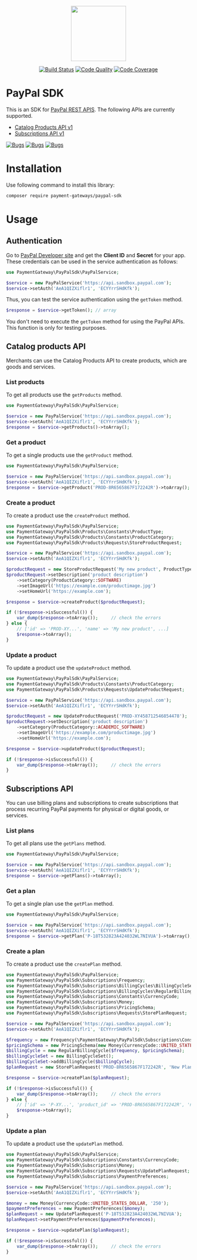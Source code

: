 <p align="center"><img src="https://blog.pleets.org/img/articles/paypal-sdk.png" height="150"></p>

<p align="center">
<a href="https://travis-ci.com/payment-gateways/paypal-sdk"><img src="https://travis-ci.com/payment-gateways/paypal-sdk.svg?branch=master" alt="Build Status"></a>
<a href="https://scrutinizer-ci.com/g/payment-gateways/paypal-sdk"><img src="https://img.shields.io/scrutinizer/g/payment-gateways/paypal-sdk.svg" alt="Code Quality"></a>
<a href="https://scrutinizer-ci.com/g/payment-gateways/paypal-sdk/?branch=master"><img src="https://scrutinizer-ci.com/g/payment-gateways/paypal-sdk/badges/coverage.png?b=master" alt="Code Coverage"></a>
</p>

# PayPal SDK

This is an SDK for [PayPal REST APIS](https://developer.paypal.com/docs/api/overview/). The following APIs are currently supported.

- [Catalog Products API v1](https://developer.paypal.com/docs/api/catalog-products/v1)
- [Subscriptions API v1](https://developer.paypal.com/docs/api/subscriptions/v1)

<a href="https://sonarcloud.io/dashboard?id=payment-gateways_paypal-sdk"><img src="https://sonarcloud.io/api/project_badges/measure?project=payment-gateways_paypal-sdk&metric=security_rating" alt="Bugs"></a>
<a href="https://sonarcloud.io/dashboard?id=payment-gateways_paypal-sdk"><img src="https://sonarcloud.io/api/project_badges/measure?project=payment-gateways_paypal-sdk&metric=bugs" alt="Bugs"></a>
<a href="https://sonarcloud.io/dashboard?id=payment-gateways_paypal-sdk"><img src="https://sonarcloud.io/api/project_badges/measure?project=payment-gateways_paypal-sdk&metric=code_smells" alt="Bugs"></a>

# Installation

Use following command to install this library:

```bash
composer require payment-gateways/paypal-sdk
```

# Usage

## Authentication

Go to [PayPal Developer site](https://developer.paypal.com/developer/applications) and get the **Client ID** and **Secret** for your app.
These credentials can be used in the service authentication as follows:

```php
use PaymentGateway\PayPalSdk\PayPalService;

$service = new PayPalService('https://api.sandbox.paypal.com');
$service->setAuth('AeA1QIZXiflr1', 'ECYYrrSHdKfk');
```

Thus, you can test the service authentication using the `getToken` method.

```php
$response = $service->getToken(); // array
```

You don't need to execute the `getToken` method for using the PayPal APIs. This function is only for testing purposes.

## Catalog products API

Merchants can use the Catalog Products API to create products, which are goods and services.

### List products

To get all products use the `getProducts` method.

```php
use PaymentGateway\PayPalSdk\PayPalService;

$service = new PayPalService('https://api.sandbox.paypal.com');
$service->setAuth('AeA1QIZXiflr1', 'ECYYrrSHdKfk');
$response = $service->getProducts()->toArray();
```

### Get a product

To get a single products use the `getProduct` method.

```php
use PaymentGateway\PayPalSdk\PayPalService;

$service = new PayPalService('https://api.sandbox.paypal.com');
$service->setAuth('AeA1QIZXiflr1', 'ECYYrrSHdKfk');
$response = $service->getProduct('PROD-8R6565867F172242R')->toArray();
```

### Create a product

To create a product use the `createProduct` method.

```php
use PaymentGateway\PayPalSdk\PayPalService;
use PaymentGateway\PayPalSdk\Products\Constants\ProductType;
use PaymentGateway\PayPalSdk\Products\Constants\ProductCategory;
use PaymentGateway\PayPalSdk\Products\Requests\StoreProductRequest;

$service = new PayPalService('https://api.sandbox.paypal.com');
$service->setAuth('AeA1QIZXiflr1', 'ECYYrrSHdKfk');

$productRequest = new StoreProductRequest('My new product', ProductType::SERVICE);
$productRequest->setDescription('product description')
    ->setCategory(ProductCategory::SOFTWARE)
    ->setImageUrl('https://example.com/productimage.jpg')
    ->setHomeUrl('https://example.com');

$response = $service->createProduct($productRequest);

if (!$response->isSuccessful()) {
    var_dump($response->toArray());     // check the errors
} else {
    // ['id' => 'PROD-XY...', 'name' => 'My new product', ...]
    $response->toArray();
}
```

### Update a product

To update a product use the `updateProduct` method.

```php
use PaymentGateway\PayPalSdk\PayPalService;
use PaymentGateway\PayPalSdk\Products\Constants\ProductCategory;
use PaymentGateway\PayPalSdk\Products\Requests\UpdateProductRequest;

$service = new PayPalService('https://api.sandbox.paypal.com');
$service->setAuth('AeA1QIZXiflr1', 'ECYYrrSHdKfk');

$productRequest = new UpdateProductRequest('PROD-XY458712546854478');
$productRequest->setDescription('product description')
    ->setCategory(ProductCategory::ACADEMIC_SOFTWARE)
    ->setImageUrl('https://example.com/productimage.jpg')
    ->setHomeUrl('https://example.com');

$response = $service->updateProduct($productRequest);

if (!$response->isSuccessful()) {
    var_dump($response->toArray());     // check the errors
}
```

## Subscriptions API

You can use billing plans and subscriptions to create subscriptions that process recurring PayPal payments for physical or digital goods, or services.

### List plans

To get all plans use the `getPlans` method.

```php
use PaymentGateway\PayPalSdk\PayPalService;

$service = new PayPalService('https://api.sandbox.paypal.com');
$service->setAuth('AeA1QIZXiflr1', 'ECYYrrSHdKfk');
$response = $service->getPlans()->toArray();
```

### Get a plan

To get a single plan use the `getPlan` method.

```php
use PaymentGateway\PayPalSdk\PayPalService;

$service = new PayPalService('https://api.sandbox.paypal.com');
$service->setAuth('AeA1QIZXiflr1', 'ECYYrrSHdKfk');
$response = $service->getPlan('P-18T532823A424032WL7NIVUA')->toArray();
```

### Create a plan

To create a product use the `createPlan` method.

```php
use PaymentGateway\PayPalSdk\PayPalService;
use PaymentGateway\PayPalSdk\Subscriptions\Frequency;
use PaymentGateway\PayPalSdk\Subscriptions\BillingCycles\BillingCycleSet;
use PaymentGateway\PayPalSdk\Subscriptions\BillingCycles\RegularBillingCycle;
use PaymentGateway\PayPalSdk\Subscriptions\Constants\CurrencyCode;
use PaymentGateway\PayPalSdk\Subscriptions\Money;
use PaymentGateway\PayPalSdk\Subscriptions\PricingSchema;
use PaymentGateway\PayPalSdk\Subscriptions\Requests\StorePlanRequest;

$service = new PayPalService('https://api.sandbox.paypal.com');
$service->setAuth('AeA1QIZXiflr1', 'ECYYrrSHdKfk');

$frequency = new Frequency(\PaymentGateway\PayPalSdk\Subscriptions\Constants\Frequency::MONTH, 1);
$pricingSchema = new PricingSchema(new Money(CurrencyCode::UNITED_STATES_DOLLAR, '350'));
$billingCycle = new RegularBillingCycle($frequency, $pricingSchema);
$billingCycleSet = new BillingCycleSet();
$billingCycleSet->addBillingCycle($billingCycle);
$planRequest = new StorePlanRequest('PROD-8R6565867F172242R', 'New Plan', $billingCycleSet);

$response = $service->createPlan($planRequest);

if (!$response->isSuccessful()) {
    var_dump($response->toArray());     // check the errors
} else {
    // ['id' => 'P-XY...', 'product_id' => 'PROD-8R6565867F172242R', 'name' => 'My Plan', ...]
    $response->toArray();
}
```

### Update a plan

To update a product use the `updatePlan` method.

```php
use PaymentGateway\PayPalSdk\PayPalService;
use PaymentGateway\PayPalSdk\Subscriptions\Constants\CurrencyCode;
use PaymentGateway\PayPalSdk\Subscriptions\Money;
use PaymentGateway\PayPalSdk\Subscriptions\Requests\UpdatePlanRequest;
use PaymentGateway\PayPalSdk\Subscriptions\PaymentPreferences;

$service = new PayPalService('https://api.sandbox.paypal.com');
$service->setAuth('AeA1QIZXiflr1', 'ECYYrrSHdKfk');

$money = new Money(CurrencyCode::UNITED_STATES_DOLLAR, '250');
$paymentPreferences = new PaymentPreferences($money);
$planRequest = new UpdatePlanRequest('P-18T532823A424032WL7NIVUA');
$planRequest->setPaymentPreferences($paymentPreferences);

$response = $service->updatePlan($planRequest);

if (!$response->isSuccessful()) {
    var_dump($response->toArray());     // check the errors
}
```